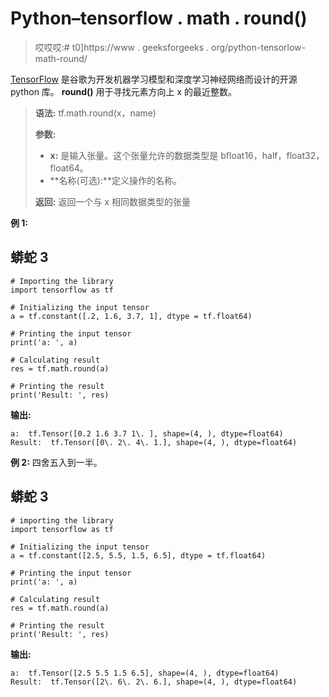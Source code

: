 # Python–tensorflow . math . round()

> 哎哎哎:# t0]https://www . geeksforgeeks . org/python-tensorlow-math-round/

[TensorFlow](https://www.geeksforgeeks.org/introduction-to-tensorflow/) 是谷歌为开发机器学习模型和深度学习神经网络而设计的开源 python 库。 **round()** 用于寻找元素方向上 x 的最近整数。

> **语法:** tf.math.round(x，name)
> 
> **参数:**
> 
> *   **x:** 是输入张量。这个张量允许的数据类型是 bfloat16，half，float32，float64。
> *   **名称(可选):**定义操作的名称。
> 
> **返回:**
> 返回一个与 x 相同数据类型的张量

**例 1:**

## 蟒蛇 3

```
# Importing the library
import tensorflow as tf

# Initializing the input tensor
a = tf.constant([.2, 1.6, 3.7, 1], dtype = tf.float64)

# Printing the input tensor
print('a: ', a)

# Calculating result
res = tf.math.round(a)

# Printing the result
print('Result: ', res)
```

**输出:**

```
a:  tf.Tensor([0.2 1.6 3.7 1\. ], shape=(4, ), dtype=float64)
Result:  tf.Tensor([0\. 2\. 4\. 1.], shape=(4, ), dtype=float64)

```

**例 2:** 四舍五入到一半。

## 蟒蛇 3

```
# importing the library
import tensorflow as tf

# Initializing the input tensor
a = tf.constant([2.5, 5.5, 1.5, 6.5], dtype = tf.float64)

# Printing the input tensor
print('a: ', a)

# Calculating result
res = tf.math.round(a)

# Printing the result
print('Result: ', res)
```

**输出:**

```
a:  tf.Tensor([2.5 5.5 1.5 6.5], shape=(4, ), dtype=float64)
Result:  tf.Tensor([2\. 6\. 2\. 6.], shape=(4, ), dtype=float64)

```